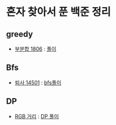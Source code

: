 # 혼자 찾아서 푼 백준 정리
## greedy
* [부분합 1806](https://www.acmicpc.net/problem/1806) : [풀이](https://github.com/ManduTheCat/Algorithm_training/tree/master/back_jun/parial_sum_1806)

## Bfs
* [퇴사 14501](https://www.acmicpc.net/problem/14501) : [bfs풀이](https://github.com/ManduTheCat/Algorithm_training/blob/master/back_jun/quit_job_14501/quit_jop.cpp)

## DP
* [RGB 거리](https://www.acmicpc.net/problem/1149) : [DP 풀이](https://github.com/ManduTheCat/Algorithm_training/blob/master/back_jun/RGB_distance_1149/RGB.cpp)
